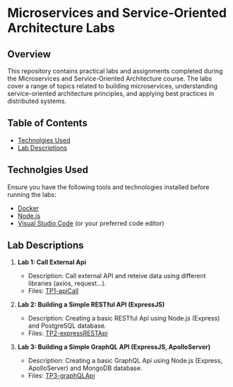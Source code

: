 # Microservices and Service-Oriented Architecture Labs

## Overview

This repository contains practical labs and assignments completed during the Microservices and Service-Oriented Architecture course. The labs cover a range of topics related to building microservices, understanding service-oriented architecture principles, and applying best practices in distributed systems.

## Table of Contents

- [Technolgies Used](#technolgies-used)
- [Lab Descriptions](#lab-descriptions)

## Technolgies Used

Ensure you have the following tools and technologies installed before running the labs:

- [Docker](https://www.docker.com/)
- [Node.js](https://nodejs.org/)
- [Visual Studio Code](https://code.visualstudio.com/) (or your preferred code editor)

## Lab Descriptions

1. **Lab 1: Call External Api**
   - Description: Call external API and reteive data using different libraries (axios, request...).
   - Files: [TP1-apiCall](TP1-apiCall)

2. **Lab 2: Building a Simple RESTful API (ExpressJS)**
   - Description: Creating a basic RESTful Api using Node.js (Express) and PostgreSQL database.
   - Files: [TP2-expressRESTApi](TP2-expressRESTApi)

3. **Lab 3: Building a Simple GraphQL API (ExpressJS, ApolloServer)**
   - Description: Creating a basic GraphQL Api using Node.js (Express, ApolloServer) and MongoDB database.
   - Files: [TP3-graphQLApi](TP3-graphQLApi)